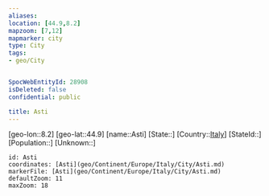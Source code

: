 ```yaml
---
aliases: 
location: [44.9,8.2]
mapzoom: [7,12] 
mapmarker: city 
type: City
tags:
- geo/City


SpocWebEntityId: 28908
isDeleted: false
confidential: public

title: Asti
---
```

[geo-lon::8.2]
[geo-lat::44.9]
[name::Asti]
[State::]
[Country::[Italy](geo/Continent/Europe/Italy.md)]
[StateId::]
[Population::]
[Unknown::]


```leaflet
id: Asti
coordinates: [Asti](geo/Continent/Europe/Italy/City/Asti.md)
markerFile: [Asti](geo/Continent/Europe/Italy/City/Asti.md)
defaultZoom: 11 
maxZoom: 18
```


